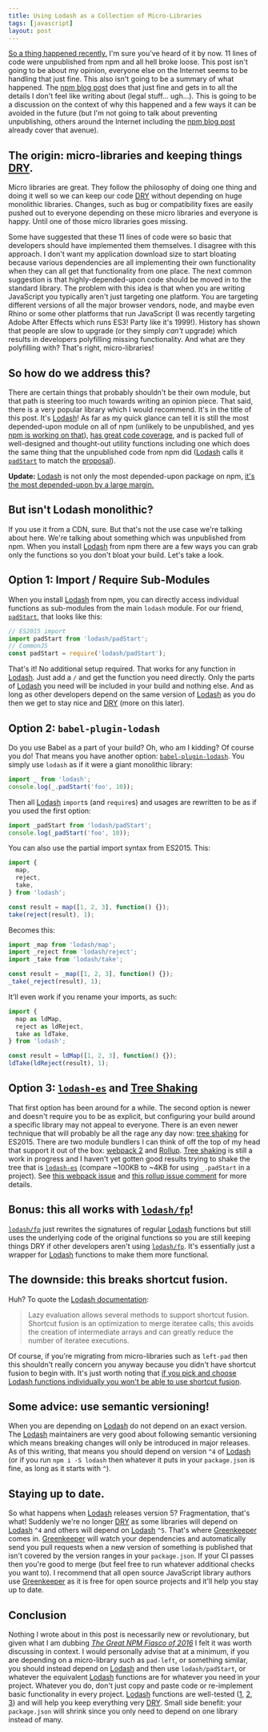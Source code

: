 ```yaml
---
title: Using Lodash as a Collection of Micro-Libraries
tags: [javascript]
layout: post
---
```


[So a thing happened recently.][npm blog post] I'm sure you've heard of it by
now. 11 lines of code were unpublished from npm and all hell broke loose. This
post isn't going to be about my opinion, everyone else on the Internet seems to
be handling that just fine. This also isn't going to be a summary of what
happened. The [npm blog post] does that just fine and gets in to all the details
I don't feel like writing about (legal stuff... ugh...). This is going to be a
discussion on the context of why this happened and a few ways it can be avoided
in the future (but I'm not going to talk about preventing unpublishing, others
around the Internet including the [npm blog post] already cover that avenue).

## The origin: micro-libraries and keeping things [DRY].

Micro libraries are great. They follow the philosophy of doing one thing and
doing it well so we can keep our code [DRY] without depending on huge monolithic
libraries. Changes, such as bug or compatibility fixes are easily pushed out to
everyone depending on these micro libraries and everyone is happy. Until one of
those micro libraries goes missing.

Some have suggested that these 11 lines of code were so basic that developers
should have implemented them themselves. I disagree with this approach. I don't
want my application download size to start bloating because various dependencies
are all implementing their own functionality when they can all get that
functionality from one place. The next common suggestion is that
highly-depended-upon code should be moved in to the standard library. The
problem with this idea is that when you are writing JavaScript you typically
aren't just targeting one platform. You are targeting different versions of all
the major browser vendors, node, and maybe even Rhino or some other platforms
that run JavaScript (I was recently targeting Adobe After Effects which runs
ES3! Party like it's 1999!). History has shown that people are slow to upgrade
(or they simply *can't* upgrade) which results in developers polyfilling missing
functionality. And what are they polyfilling with? That's right,
micro-libraries!

## So how do we address this?

There are certain things that probably shouldn't be their own module, but that
path is steering too much towards writing an opinion piece. That said, there is
a very popular library which I would recommend. It's in the title of this post.
It's [Lodash]! As far as my quick glance can tell it is still the most
depended-upon module on all of npm (unlikely to be unpublished, and yes [npm is
working on that][npm blog post]), [has great code coverage][t3], and is packed
full of well-designed and thought-out utility functions including one which does
the same thing that the unpublished code from npm did ([Lodash] calls it
[`padStart`] to match the [proposal]).

**Update:** [Lodash] is not only the most depended-upon package on npm, [it's
the most depended-upon by a large margin.][npmrank]

## But isn't Lodash monolithic?

If you use it from a CDN, sure. But that's not the use case we're talking about
here. We're talking about something which was unpublished from npm. When you
install [Lodash] from npm there are a few ways you can grab only the functions
so you don't bloat your build. Let's take a look.

## Option 1: Import / Require Sub-Modules

When you install [Lodash] from npm, you can directly access individual functions
as sub-modules from the main `lodash` module. For our friend, [`padStart`], that
looks like this:

~~~js
// ES2015 import
import padStart from 'lodash/padStart';
// CommonJS
const padStart = require('lodash/padStart');
~~~

That's it! No additional setup required. That works for any function in
[Lodash]. Just add a `/` and get the function you need directly. Only the parts
of [Lodash] you need will be included in your build and nothing else. And as
long as other developers depend on the same version of [Lodash] as you do then
we get to stay nice and [DRY] (more on this later).

## Option 2: `babel-plugin-lodash`

Do you use Babel as a part of your build? Oh, who am I kidding? Of course you
do! That means you have another option: [`babel-plugin-lodash`]. You simply use
`lodash` as if it were a giant monolithic library:

~~~js
import _ from 'lodash';
console.log(_.padStart('foo', 10));
~~~

Then all [Lodash] `import`s (and `require`s) and usages are rewritten to be as
if you used the first option:

~~~js
import _padStart from 'lodash/padStart';
console.log(_padStart('foo', 10));
~~~

You can also use the partial import syntax from ES2015. This:

~~~js
import {
  map,
  reject,
  take,
} from 'lodash';

const result = map([1, 2, 3], function() {});
take(reject(result), 1);
~~~

Becomes this:

~~~js
import _map from 'lodash/map';
import _reject from 'lodash/reject';
import _take from 'lodash/take';

const result = _map([1, 2, 3], function() {});
_take(_reject(result), 1);
~~~

It'll even work if you rename your imports, as such:

~~~js
import {
  map as ldMap,
  reject as ldReject,
  take as ldTake,
} from 'lodash';

const result = ldMap([1, 2, 3], function() {});
ldTake(ldReject(result), 1);
~~~

## Option 3: [`lodash-es`] and [Tree Shaking]

That first option has been around for a while. The second option is newer and
doesn't require you to be as explicit, but configuring your build around a
specific library may not appeal to everyone. There is an even newer technique
that will probably be all the rage any day now: [tree shaking] for ES2015. There
are two module bundlers I can think of off the top of my head that support it
out of the box: [webpack 2][webpack] and [Rollup]. [Tree shaking] is still a
work in progress and I haven't yet gotten good results trying to shake the tree
that is [`lodash-es`] (compare ~100KB to ~4KB for using `_.padStart` in a
project). See [this webpack issue][shaking-webpack] and [this rollup issue
comment][shaking-rollup] for more details.

## Bonus: this all works with [`lodash/fp`]!

[`lodash/fp`] just rewrites the signatures of regular [Lodash] functions but
still uses the underlying code of the original functions so you are still
keeping things DRY if other developers aren't using [`lodash/fp`]. It's
essentially just a wrapper for [Lodash] functions to make them more functional.

## The downside: this breaks shortcut fusion.

Huh? To quote the [Lodash documentation][shortcut fusion]:

> Lazy evaluation allows several methods to support shortcut fusion. Shortcut
fusion is an optimization to merge iteratee calls; this avoids the creation of
intermediate arrays and can greatly reduce the number of iteratee executions.

Of course, if you're migrating from micro-libraries such as `left-pad` then this
shouldn't really concern you anyway because you didn't have shortcut fusion to
begin with. It's just worth noting that [if you pick and choose Lodash functions
individually you won't be able to use shortcut fusion][ld-issue].

## Some advice: use semantic versioning!

When you are depending on [Lodash] do not depend on an exact version. The
[Lodash] maintainers are very good about following semantic versioning which
means breaking changes will only be introduced in major releases. As of this
writing, that means you should depend on version `^4` of [Lodash] (or if you run
`npm i -S lodash` then whatever it puts in your `package.json` is fine, as long
as it starts with `^`).

## Staying up to date.

So what happens when [Lodash] releases version 5? Fragmentation, that's what!
Suddenly we're no longer [DRY] as some libraries will depend on [Lodash] `^4`
and others will depend on [Lodash] `^5`. That's where [Greenkeeper] comes in.
[Greenkeeper] will watch your dependencies and automatically send you pull
requests when a new version of something is published that isn't covered by the
version ranges in your `package.json`. If your CI passes then you're good to
merge (but feel free to run whatever additional checks you want to). I recommend
that all open source JavaScript library authors use [Greenkeeper] as it is
free for open source projects and it'll help you stay up to date.

## Conclusion

Nothing I wrote about in this post is necessarily new or revolutionary, but
given what I am dubbing *[The Great NPM Fiasco of 2016][npm blog post]* I felt
it was worth discussing in context. I would personally advise that at a minimum,
if you are depending on a micro-library such as `pad-left`, or something
similar, you should instead depend on [Lodash] and then use `lodash/padStart`,
or whatever the equivalent [Lodash] functions are for whatever you need in your
project. Whatever you do, don't just copy and paste code or re-implement basic
functionality in every project. [Lodash] functions are well-tested ([1][t1],
[2][t2], [3][t3]) and will help you keep everything very [DRY]. Small side
benefit: your `package.json` will shrink since you only need to depend on one
library instead of many.

[`babel-plugin-lodash`]: https://github.com/lodash/babel-plugin-lodash "Use Lodash as a monolithic library without worrying about bundling unused parts."
[`es2015-native-modules`]: https://github.com/araphel/babel-preset-es2015-native-modules "babel-preset-es2015-native-modules"
[`lodash-es`]: https://www.npmjs.com/package/lodash-es "Lodash Exported as ES Modules"
[`lodash/fp`]: https://github.com/lodash/lodash/wiki/FP-Guide "lodash/fp"
[`padStart`]: https://lodash.com/docs#padStart "\_.padStart"
[`ProvidePlugin`]: https://github.com/webpack/docs/wiki/list-of-plugins#provideplugin "webpack ProvidePlugin"
[DRY]: https://en.wikipedia.org/wiki/Don%27t_repeat_yourself "Don't Repeat Yourself"
[Greenkeeper]: https://greenkeeper.io/ "Greenkeeper: Your software, up-to-date, all the time."
[ld-issue]: https://github.com/lodash/lodash/issues/1426 "Cherry-Picking and Shortcut Fusion"
[lodash]: https://lodash.com/ "Lodash: A modern JavaScript utility library delivering modularity, performance, & extras."
[npm blog post]: http://blog.npmjs.org/post/141577284765/kik-left-pad-and-npm "kik, left-pad, and npm"
[npmrank]: https://gist.github.com/anvaka/8e8fa57c7ee1350e3491#file-01-most-dependent-upon-md "Top 1000 most depended-upon packages"
[proposal]: https://github.com/tc39/proposal-string-pad-start-end "String.prototype.padStart / String.prototype.padEnd"
[Rollup]: http://rollupjs.org/ "Next-generation ES6 module bundler"
[shaking-rollup]: https://github.com/rollup/rollup/issues/45#issuecomment-151160765 "Tree Shaking Results for Rollup"
[shaking-webpack]: https://github.com/webpack/webpack/issues/1750 "Tree Shaking Results for webpack"
[shortcut fusion]: https://lodash.com/docs#_ "Lodash Shortcut Fusion"
[t1]: https://travis-ci.org/lodash/ "Lodash CI"
[t2]: https://saucelabs.com/u/lodash "Lodash Cross-Browser Tests"
[t3]: https://codecov.io/github/lodash "Lodash Code Coverage"
[Tree Shaking]: http://www.2ality.com/2015/12/webpack-tree-shaking.html "Tree-shaking with webpack 2 and Babel 6"
[webpack]: http://webpack.github.io/ "webpack module bundler"
